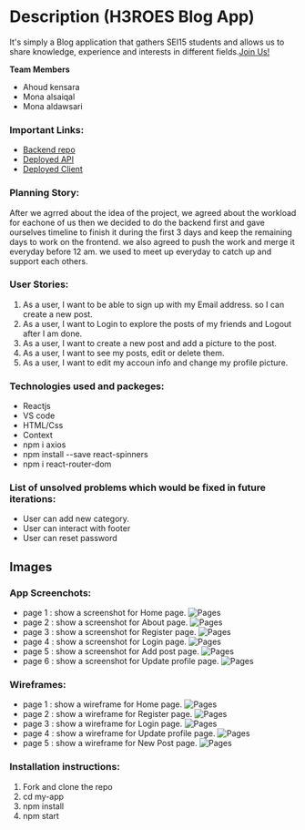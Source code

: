 # Description (H3ROES Blog App)

It's simply a Blog application that gathers SEI15 students and allows us to share knowledge, experience and interests in different fields.[Join Us!]()

**Team Members**
* Ahoud kensara
* Mona alsaiqal
* Mona aldawsari

### Important Links:
- [Backend repo](https://git.generalassemb.ly/alsaiqal/Blog-app-Backend)
- [Deployed API]() 
- [Deployed Client]()

### Planning Story:
After we agrred about the idea of the project, we agreed about the workload for eachone of us then we decided to do the backend first and gave ourselves timeline to finish it during the first 3 days and keep the remaining days to work on the frontend. we also agreed to push the work and merge it everyday before 12 am. we used to meet up everyday to catch up and support each others.

### User Stories:
1. As a user, I want to be able to sign up with my Email address. so I can create a new post.
2. As a user, I want to Login to explore the posts of my friends and Logout after I am done.
3. As a user, I want to create a new post and add a picture to the post.
4. As a user, I want to see my posts, edit or delete them.
5. As a user, I want to edit my accoun info and change my profile picture.


### Technologies used and packeges: 
+ Reactjs 
+ VS code
+ HTML/Css
+ Context
+ npm i axios
+ npm install --save react-spinners
+ npm i react-router-dom

### List of unsolved problems which would be fixed in future iterations:
+ User can add new category.
+ User can interact with footer
+ User can reset password

## Images
### App Screenchots:
* page 1 : show a screenshot for Home page.
![Pages](Images/home1.JPG)
* page 2 : show a screenshot for About page.
![Pages](Images/about.JPG)
* page 3 : show a screenshot for Register page.
![Pages](Images/register1.JPG)
* page 4 : show a screenshot for Login page.
![Pages](Images/login1.JPG)
* page 5 : show a screenshot for Add post page.
![Pages](Images/addPost.JPG)
* page 6 : show a screenshot for Update profile page.
![Pages](Images/updateAccount.JPG)


### Wireframes:
* page 1 : show a wireframe for Home page.
![Pages](Images/Home.JPG)
* page 2 : show a wireframe for Register page.
![Pages](Images/Register.JPG)
* page 3 : show a wireframe for Login page.
![Pages](Images/login.JPG)
* page 4 : show a wireframe for Update profile page.
![Pages](Images/UpdateProfile.JPG)
* page 5 : show a wireframe for New Post page.
![Pages](Images/NewPost.JPG)


### Installation instructions:
1. Fork and clone the repo
2. cd my-app
3. npm install
4. npm start
